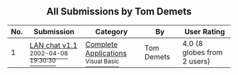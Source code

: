 ﻿<div align="center">

## All Submissions by Tom Demets

</div>

No.  | Submission | Category | By   | User Rating
---- | ---------- | -------- | ---- | -----------
1 | [LAN chat v1\.1<br /><sup>2002-04-08 19:30:30</sup>](https://github.com/Planet-Source-Code/tom-demets-lan-chat-v1-1__1-33608) | [Complete Applications<br /><sup>Visual Basic</sup>](../ByCategory/complete-applications__1-27.md) | Tom Demets | 4.0 (8 globes from 2 users)
